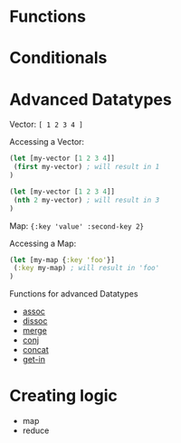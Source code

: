 # Functions

# Conditionals

# Advanced Datatypes
Vector: `[ 1 2 3 4 ]`

Accessing a Vector:
```clj
(let [my-vector [1 2 3 4]]
 (first my-vector) ; will result in 1
)

(let [my-vector [1 2 3 4]]
 (nth 2 my-vector) ; will result in 3
)
```

Map: `{:key 'value' :second-key 2}`

Accessing a Map:
```clj
(let [my-map {:key 'foo'}]
 (:key my-map) ; will result in 'foo'
)
```

Functions for advanced Datatypes
* [assoc](https://clojuredocs.org/clojure.core/assoc)
* [dissoc](https://clojuredocs.org/clojure.core/dissoc)
* [merge](https://clojuredocs.org/clojure.core/merge)
* [conj](https://clojuredocs.org/clojure.core/conj)
* [concat](https://clojuredocs.org/clojure.core/concat)
* [get-in](https://clojuredocs.org/clojure.core/get-in)

# Creating logic
* map
* reduce
